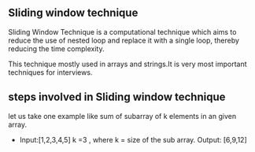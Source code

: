 ## Sliding window technique

Sliding Window Technique is a computational technique which aims to reduce the use of nested loop and replace it with a single loop, thereby reducing the time complexity.

This technique mostly used in arrays and strings.It is very most important techniques for interviews.

## steps involved in Sliding window technique

let us take one example like sum of subarray of k elements in an given array. 

- Input:[1,2,3,4,5]
        k =3 , where k = size of the sub array.
  Output: [6,9,12]     